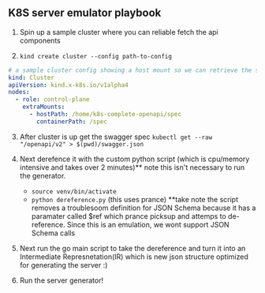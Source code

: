 ## K8S server emulator playbook

1. Spin up a sample cluster where you can reliable fetch the api components

2. `kind create cluster --config path-to-config`
```yaml
# a sample cluster config showing a host mount so we can retrieve the swagger
kind: Cluster
apiVersion: kind.x-k8s.io/v1alpha4
nodes:
  - role: control-plane
    extraMounts:
      - hostPath: /home/k8s-complete-openapi/spec
        containerPath: /spec

```

3. After cluster is up get the swagger spec `kubectl get --raw "/openapi/v2" > $(pwd)/swagger.json`

4. Next derefence it with the custom python script (which is cpu/memory intensive and takes over 2 minutes)** note this isn't necessary to run the generator. 
    -   `source venv/bin/activate`
    - `python dereference.py` (this uses prance) **take note the script removes a troublesoom definition for JSON Schema because it has a paramater called $ref which prance picksup and attemps to de-reference. Since this is an emulation, we wont support JSON Schema calls
5. Next run the go main script to take the dereference and turn it into an Intermediate Represnetation(IR) which is new json structure optimized for generating the server :) 
6. Run the server generator! 

